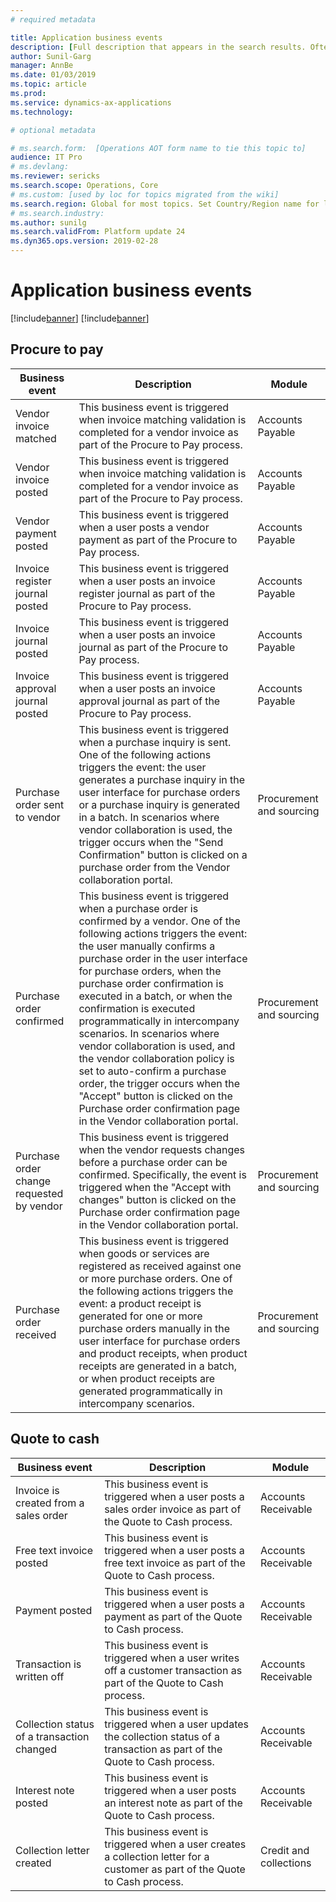 ```yaml
---
# required metadata

title: Application business events
description: [Full description that appears in the search results. Often the first paragraph of your topic.]
author: Sunil-Garg
manager: AnnBe
ms.date: 01/03/2019
ms.topic: article
ms.prod: 
ms.service: dynamics-ax-applications
ms.technology: 

# optional metadata

# ms.search.form:  [Operations AOT form name to tie this topic to]
audience: IT Pro
# ms.devlang: 
ms.reviewer: sericks
ms.search.scope: Operations, Core
# ms.custom: [used by loc for topics migrated from the wiki]
ms.search.region: Global for most topics. Set Country/Region name for localizations
# ms.search.industry: 
ms.author: sunilg
ms.search.validFrom: Platform update 24
ms.dyn365.ops.version: 2019-02-28
---
```


# Application business events

[!include[banner](../includes/banner.md)]
[!include[banner](../includes/preview-banner.md)]

Procure to pay
--------------

| Business event                  | Description                                                                                                                                | Module           |
|---------------------------------|--------------------------------------------------------------------------------------------------------------------------------------------|------------------|
| Vendor invoice matched          | This business event is triggered when invoice matching validation is completed for a vendor invoice as part of the Procure to Pay process. | Accounts Payable |
| Vendor invoice posted           | This business event is triggered when invoice matching validation is completed for a vendor invoice as part of the Procure to Pay process. | Accounts Payable |
| Vendor payment posted           | This business event is triggered when a user posts a vendor payment as part of the Procure to Pay process.                                 | Accounts Payable |
| Invoice register journal posted | This business event is triggered when a user posts an invoice register journal as part of the Procure to Pay process.                      | Accounts Payable |
| Invoice journal posted          | This business event is triggered when a user posts an invoice journal as part of the Procure to Pay process.                               | Accounts Payable |
| Invoice approval journal posted | This business event is triggered when a user posts an invoice approval journal as part of the Procure to Pay process.                      | Accounts Payable | 
|Purchase order sent to vendor |This business event is triggered when a purchase inquiry is sent. One of the following actions triggers the event: the user generates a purchase inquiry in the user interface for purchase orders or a purchase inquiry is generated in a batch. In scenarios where vendor collaboration is used, the trigger occurs when the "Send Confirmation" button is clicked on a purchase order from the Vendor collaboration portal.| Procurement and sourcing|
|Purchase order confirmed |This business event is triggered when a purchase order is confirmed by a vendor. One of the following actions triggers the event: the user manually confirms a purchase order in the user interface for purchase orders, when the purchase order confirmation is executed in a batch, or when the confirmation is executed programmatically in intercompany scenarios. In scenarios where vendor collaboration is used, and the vendor collaboration policy is set to auto-confirm a purchase order, the trigger occurs when the "Accept" button is clicked on the Purchase order confirmation page in the Vendor collaboration portal.|Procurement and sourcing|
|Purchase order change requested by vendor |This business event is triggered when the vendor requests changes before a purchase order can be confirmed. Specifically, the event is triggered when the "Accept with changes" button is clicked on the Purchase order confirmation page in the Vendor collaboration portal.| Procurement and sourcing|
|Purchase order received |This business event is triggered when goods or services are registered as received against one or more purchase orders. One of the following actions triggers the event: a product receipt is generated for one or more purchase orders manually in the user interface for purchase orders and product receipts, when product receipts are generated in a batch, or when product receipts are generated programmatically in intercompany scenarios.|Procurement and sourcing||

Quote to cash
-------------

| Business event                             | Description                                                                                                                       | Module                 |
|--------------------------------------------|-----------------------------------------------------------------------------------------------------------------------------------|------------------------|
| Invoice is created from a sales order      | This business event is triggered when a user posts a sales order invoice as part of the Quote to Cash process.                    | Accounts Receivable    |
| Free text invoice posted                   | This business event is triggered when a user posts a free text invoice as part of the Quote to Cash process.                      | Accounts Receivable    |
| Payment posted                             | This business event is triggered when a user posts a payment as part of the Quote to Cash process.                                | Accounts Receivable    |
| Transaction is written off                 | This business event is triggered when a user writes off a customer transaction as part of the Quote to Cash process.              | Accounts Receivable    |
| Collection status of a transaction changed | This business event is triggered when a user updates the collection status of a transaction as part of the Quote to Cash process. | Accounts Receivable    |
| Interest note posted                       | This business event is triggered when a user posts an interest note as part of the Quote to Cash process.                         | Accounts Receivable    |
| Collection letter created                  | This business event is triggered when a user creates a collection letter for a customer as part of the Quote to Cash process.     | Credit and collections |

